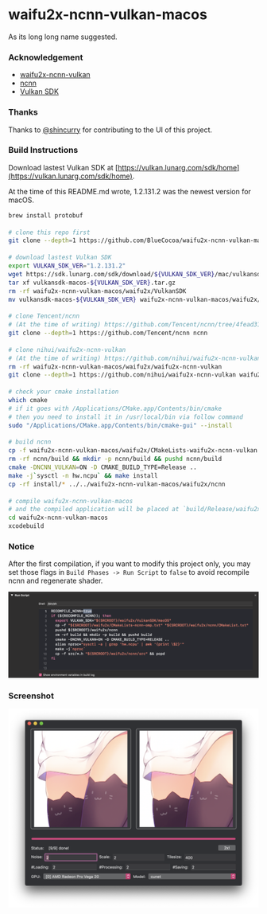 # waifu2x-ncnn-vulkan-macos
As its long long name suggested.

### Acknowledgement
- [waifu2x-ncnn-vulkan](https://github.com/nihui/waifu2x-ncnn-vulkan)
- [ncnn](https://github.com/Tencent/ncnn)
- [Vulkan SDK](https://vulkan.lunarg.com/sdk/home)

### Thanks
Thanks to [@shincurry](https://github.com/shincurry) for contributing to the UI of this project.

### Build Instructions
Download lastest Vulkan SDK at [https://vulkan.lunarg.com/sdk/home](https://vulkan.lunarg.com/sdk/home).

At the time of this README.md wrote, 1.2.131.2 was the newest version for macOS.

```bash
brew install protobuf

# clone this repo first
git clone --depth=1 https://github.com/BlueCocoa/waifu2x-ncnn-vulkan-macos

# download lastest Vulkan SDK
export VULKAN_SDK_VER="1.2.131.2"
wget https://sdk.lunarg.com/sdk/download/${VULKAN_SDK_VER}/mac/vulkansdk-macos-${VULKAN_SDK_VER}.tar.gz?Human=true -O vulkansdk-macos-${VULKAN_SDK_VER}.tar.gz
tar xf vulkansdk-macos-${VULKAN_SDK_VER}.tar.gz
rm -rf waifu2x-ncnn-vulkan-macos/waifu2x/VulkanSDK
mv vulkansdk-macos-${VULKAN_SDK_VER} waifu2x-ncnn-vulkan-macos/waifu2x/VulkanSDK

# clone Tencent/ncnn
# (At the time of writing) https://github.com/Tencent/ncnn/tree/4fead31beabf96c375741bd12672ca616d535322
git clone --depth=1 https://github.com/Tencent/ncnn ncnn

# clone nihui/waifu2x-ncnn-vulkan
# (At the time of writing) https://github.com/nihui/waifu2x-ncnn-vulkan/commit/ff7bc433612f4daf6a9fefcaa867b992b5c60196
rm -rf waifu2x-ncnn-vulkan-macos/waifu2x/waifu2x-ncnn-vulkan
git clone --depth=1 https://github.com/nihui/waifu2x-ncnn-vulkan waifu2x-ncnn-vulkan-macos/waifu2x/waifu2x-ncnn-vulkan

# check your cmake installation
which cmake
# if it goes with /Applications/CMake.app/Contents/bin/cmake
# then you need to install it in /usr/local/bin via follow command
sudo "/Applications/CMake.app/Contents/bin/cmake-gui" --install

# build ncnn
cp -f waifu2x-ncnn-vulkan-macos/waifu2x/CMakeLists-waifu2x-ncnn-vulkan.txt ncnn/CMakeLists.txt
rm -rf ncnn/build && mkdir -p ncnn/build && pushd ncnn/build
cmake -DNCNN_VULKAN=ON -D CMAKE_BUILD_TYPE=Release ..
make -j`sysctl -n hw.ncpu` && make install
cp -rf install/* ../../waifu2x-ncnn-vulkan-macos/waifu2x/ncnn

# compile waifu2x-ncnn-vulkan-macos
# and the compiled application will be placed at `build/Release/waifu2x-gui.app`
cd waifu2x-ncnn-vulkan-macos
xcodebuild
```

### Notice
After the first compilation, if you want to modify this project only, you may set those flags in `Build Phases -> Run Script` to `false` to avoid recompile ncnn and regenerate shader.

![regenerate_shader](regenerate_shader.png)

### Screenshot

![screenshot](screenshot.png)

